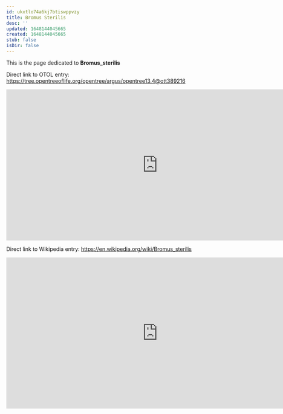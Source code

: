 ```yaml
---
id: ukxtlo74a6kj7btiswppvzy
title: Bromus Sterilis
desc: ''
updated: 1648144045665
created: 1648144045665
stub: false
isDir: false
---
```

This is the page dedicated to **Bromus_sterilis**


Direct link to OTOL entry: https://tree.opentreeoflife.org/opentree/argus/opentree13.4@ott389216



<html>
    <body>
    <iframe src="https://tree.opentreeoflife.org/opentree/argus/opentree13.4@ott389216"
    width="800" height="400" frameborder="0" allowfullscreen> </iframe>
    </body>
</html>
    


Direct link to Wikipedia entry: https://en.wikipedia.org/wiki/Bromus_sterilis



<html>
    <body>
    <iframe src="https://en.wikipedia.org/wiki/Bromus_sterilis"
    width="800" height="400" frameborder="0" allowfullscreen> </iframe>
    </body>
</html>
    
